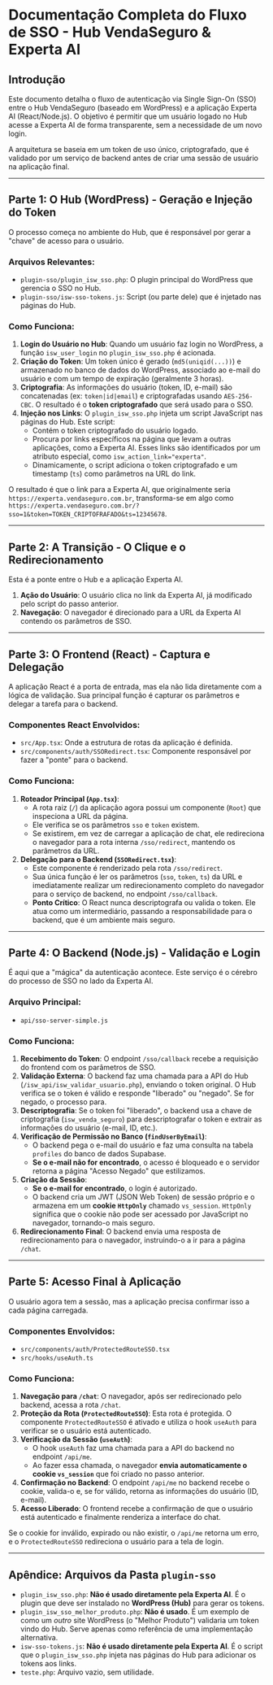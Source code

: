 # Documentação Completa do Fluxo de SSO - Hub VendaSeguro & Experta AI

## Introdução

Este documento detalha o fluxo de autenticação via Single Sign-On (SSO) entre o Hub VendaSeguro (baseado em WordPress) e a aplicação Experta AI (React/Node.js). O objetivo é permitir que um usuário logado no Hub acesse a Experta AI de forma transparente, sem a necessidade de um novo login.

A arquitetura se baseia em um token de uso único, criptografado, que é validado por um serviço de backend antes de criar uma sessão de usuário na aplicação final.

---

## Parte 1: O Hub (WordPress) - Geração e Injeção do Token

O processo começa no ambiente do Hub, que é responsável por gerar a "chave" de acesso para o usuário.

### Arquivos Relevantes:
- `plugin-sso/plugin_isw_sso.php`: O plugin principal do WordPress que gerencia o SSO no Hub.
- `plugin-sso/isw-sso-tokens.js`: Script (ou parte dele) que é injetado nas páginas do Hub.

### Como Funciona:

1.  **Login do Usuário no Hub**: Quando um usuário faz login no WordPress, a função `isw_user_login` no `plugin_isw_sso.php` é acionada.
2.  **Criação do Token**: Um token único é gerado (`md5(uniqid(...))`) e armazenado no banco de dados do WordPress, associado ao e-mail do usuário e com um tempo de expiração (geralmente 3 horas).
3.  **Criptografia**: As informações do usuário (token, ID, e-mail) são concatenadas (ex: `token|id|email`) e criptografadas usando `AES-256-CBC`. O resultado é o **token criptografado** que será usado para o SSO.
4.  **Injeção nos Links**: O `plugin_isw_sso.php` injeta um script JavaScript nas páginas do Hub. Este script:
    *   Contém o token criptografado do usuário logado.
    *   Procura por links específicos na página que levam a outras aplicações, como a Experta AI. Esses links são identificados por um atributo especial, como `isw_action_link="experta"`.
    *   Dinamicamente, o script adiciona o token criptografado e um timestamp (`ts`) como parâmetros na URL do link.

O resultado é que o link para a Experta AI, que originalmente seria `https://experta.vendaseguro.com.br`, transforma-se em algo como `https://experta.vendaseguro.com.br/?sso=1&token=TOKEN_CRIPTOFRAFADO&ts=12345678`.

---

## Parte 2: A Transição - O Clique e o Redirecionamento

Esta é a ponte entre o Hub e a aplicação Experta AI.

1.  **Ação do Usuário**: O usuário clica no link da Experta AI, já modificado pelo script do passo anterior.
2.  **Navegação**: O navegador é direcionado para a URL da Experta AI contendo os parâmetros de SSO.

---

## Parte 3: O Frontend (React) - Captura e Delegação

A aplicação React é a porta de entrada, mas ela não lida diretamente com a lógica de validação. Sua principal função é capturar os parâmetros e delegar a tarefa para o backend.

### Componentes React Envolvidos:
- `src/App.tsx`: Onde a estrutura de rotas da aplicação é definida.
- `src/components/auth/SSORedirect.tsx`: Componente responsável por fazer a "ponte" para o backend.

### Como Funciona:

1.  **Roteador Principal (`App.tsx`)**:
    *   A rota raiz (`/`) da aplicação agora possui um componente (`Root`) que inspeciona a URL da página.
    *   Ele verifica se os parâmetros `sso` e `token` existem.
    *   Se existirem, em vez de carregar a aplicação de chat, ele redireciona o navegador para a rota interna `/sso/redirect`, mantendo os parâmetros da URL.
2.  **Delegação para o Backend (`SSORedirect.tsx`)**:
    *   Este componente é renderizado pela rota `/sso/redirect`.
    *   Sua única função é ler os parâmetros (`sso`, `token`, `ts`) da URL e imediatamente realizar um redirecionamento completo do navegador para o serviço de backend, no endpoint `/sso/callback`.
    *   **Ponto Crítico**: O React nunca descriptografa ou valida o token. Ele atua como um intermediário, passando a responsabilidade para o backend, que é um ambiente mais seguro.

---

## Parte 4: O Backend (Node.js) - Validação e Login

É aqui que a "mágica" da autenticação acontece. Este serviço é o cérebro do processo de SSO no lado da Experta AI.

### Arquivo Principal:
- `api/sso-server-simple.js`

### Como Funciona:

1.  **Recebimento do Token**: O endpoint `/sso/callback` recebe a requisição do frontend com os parâmetros de SSO.
2.  **Validação Externa**: O backend faz uma chamada para a API do Hub (`/isw_api/isw_validar_usuario.php`), enviando o token original. O Hub verifica se o token é válido e responde "liberado" ou "negado". Se for negado, o processo para.
3.  **Descriptografia**: Se o token foi "liberado", o backend usa a chave de criptografia (`isw_venda_seguro`) para descriptografar o token e extrair as informações do usuário (e-mail, ID, etc.).
4.  **Verificação de Permissão no Banco (`findUserByEmail`)**:
    *   O backend pega o e-mail do usuário e faz uma consulta na tabela `profiles` do banco de dados Supabase.
    *   **Se o e-mail não for encontrado**, o acesso é bloqueado e o servidor retorna a página "Acesso Negado" que estilizamos.
5.  **Criação da Sessão**:
    *   **Se o e-mail for encontrado**, o login é autorizado.
    *   O backend cria um JWT (JSON Web Token) de sessão próprio e o armazena em um **cookie `HttpOnly`** chamado `vs_session`. `HttpOnly` significa que o cookie não pode ser acessado por JavaScript no navegador, tornando-o mais seguro.
6.  **Redirecionamento Final**: O backend envia uma resposta de redirecionamento para o navegador, instruindo-o a ir para a página `/chat`.

---

## Parte 5: Acesso Final à Aplicação

O usuário agora tem a sessão, mas a aplicação precisa confirmar isso a cada página carregada.

### Componentes Envolvidos:
- `src/components/auth/ProtectedRouteSSO.tsx`
- `src/hooks/useAuth.ts`

### Como Funciona:

1.  **Navegação para `/chat`**: O navegador, após ser redirecionado pelo backend, acessa a rota `/chat`.
2.  **Proteção da Rota (`ProtectedRouteSSO`)**: Esta rota é protegida. O componente `ProtectedRouteSSO` é ativado e utiliza o hook `useAuth` para verificar se o usuário está autenticado.
3.  **Verificação da Sessão (`useAuth`)**:
    *   O hook `useAuth` faz uma chamada para a API do backend no endpoint `/api/me`.
    *   Ao fazer essa chamada, o navegador **envia automaticamente o cookie `vs_session`** que foi criado no passo anterior.
4.  **Confirmação no Backend**: O endpoint `/api/me` no backend recebe o cookie, valida-o e, se for válido, retorna as informações do usuário (ID, e-mail).
5.  **Acesso Liberado**: O frontend recebe a confirmação de que o usuário está autenticado e finalmente renderiza a interface do chat.

Se o cookie for inválido, expirado ou não existir, o `/api/me` retorna um erro, e o `ProtectedRouteSSO` redireciona o usuário para a tela de login.

---

## Apêndice: Arquivos da Pasta `plugin-sso`

-   `plugin_isw_sso.php`: **Não é usado diretamente pela Experta AI**. É o plugin que deve ser instalado no **WordPress (Hub)** para gerar os tokens.
-   `plugin_isw_sso_melhor_produto.php`: **Não é usado**. É um exemplo de como um *outro* site WordPress (o "Melhor Produto") validaria um token vindo do Hub. Serve apenas como referência de uma implementação alternativa.
-   `isw-sso-tokens.js`: **Não é usado diretamente pela Experta AI**. É o script que o `plugin_isw_sso.php` injeta nas páginas do Hub para adicionar os tokens aos links.
-   `teste.php`: Arquivo vazio, sem utilidade.
